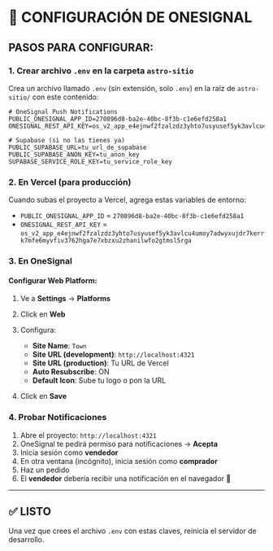 # 🔑 CONFIGURACIÓN DE ONESIGNAL

## PASOS PARA CONFIGURAR:

### 1. Crear archivo `.env` en la carpeta `astro-sitio`

Crea un archivo llamado `.env` (sin extensión, solo `.env`) en la raíz de `astro-sitio/` con este contenido:

```env
# OneSignal Push Notifications
PUBLIC_ONESIGNAL_APP_ID=270896d8-ba2e-40bc-8f3b-c1e6efd258a1
ONESIGNAL_REST_API_KEY=os_v2_app_e4ejnwf2fzalzdz3yhto7usyusef5yk3avlcu4umoy7adwyxujdr7kerrk7mfe6myvfiv3762hga7e7xbzxu2zhanilwfo2gtmsl5rga

# Supabase (si no las tienes ya)
PUBLIC_SUPABASE_URL=tu_url_de_supabase
PUBLIC_SUPABASE_ANON_KEY=tu_anon_key
SUPABASE_SERVICE_ROLE_KEY=tu_service_role_key
```

### 2. En Vercel (para producción)

Cuando subas el proyecto a Vercel, agrega estas variables de entorno:

- `PUBLIC_ONESIGNAL_APP_ID` = `270896d8-ba2e-40bc-8f3b-c1e6efd258a1`
- `ONESIGNAL_REST_API_KEY` = `os_v2_app_e4ejnwf2fzalzdz3yhto7usyusef5yk3avlcu4umoy7adwyxujdr7kerrk7mfe6myvfiv3762hga7e7xbzxu2zhanilwfo2gtmsl5rga`

### 3. En OneSignal

#### Configurar Web Platform:
1. Ve a **Settings** → **Platforms**
2. Click en **Web**
3. Configura:
   - **Site Name**: `Town`
   - **Site URL (development)**: `http://localhost:4321`
   - **Site URL (production)**: Tu URL de Vercel
   - **Auto Resubscribe**: ON
   - **Default Icon**: Sube tu logo o pon la URL

4. Click en **Save**

### 4. Probar Notificaciones

1. Abre el proyecto: `http://localhost:4321`
2. OneSignal te pedirá permiso para notificaciones → **Acepta**
3. Inicia sesión como **vendedor**
4. En otra ventana (incógnito), inicia sesión como **comprador**
5. Haz un pedido
6. El **vendedor** debería recibir una notificación en el navegador 🔔

---

## ✅ LISTO
Una vez que crees el archivo `.env` con estas claves, reinicia el servidor de desarrollo.



